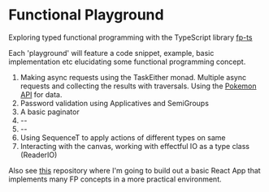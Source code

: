 # Functional Playground

Exploring typed functional programming with the TypeScript library [fp-ts](https://github.com/gcanti/fp-ts)

Each 'playground' will feature a code snippet, example, basic implementation etc elucidating some functional programming concept.

1. Making async requests using the TaskEither monad. Multiple async requests and collecting the results with traversals. Using the [Pokemon API](https://pokeapi.co/) for data.
2. Password validation using Applicatives and SemiGroups
3. A basic paginator
4. --
5. --
6. Using SequenceT to apply actions of different types on same 
7. Interacting with the canvas, working with effectful IO as a type class (ReaderIO)

Also see [this](https://github.com/mkessy/functional-pokemon) repository where I'm going to build out a basic React App that implements many FP concepts in a more practical environment.
